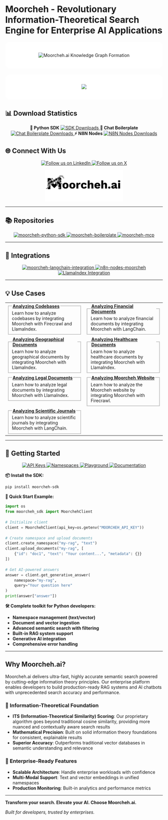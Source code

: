 # Moorcheh - Revolutionary Information-Theoretical Search Engine for Enterprise AI Applications

<div style="background: #ffffff; padding: 20px; border-radius: 15px; margin: 20px 0; text-align: center;">

![Moorcheh.ai Knowledge Graph Formation](https://github.com/user-attachments/assets/b59e780a-dd7a-4cb2-bf87-653149581e83)

</div>
 
<div style="background: #ffffff; padding: 20px; border-radius: 15px; text-align: center;">
  <img src="https://github.com/user-attachments/assets/b59e780a-dd7a-4cb2-bf87-653149581e83" style="background: #ffffff; border-radius: 10px; padding: 10px;">
</div>


   ## 📊 Download Statistics
  
  <p align="center">
    <strong>🐍 Python SDK</strong>
    <a href="https://pepy.tech/project/moorcheh-sdk">
      <img src="https://static.pepy.tech/personalized-badge/moorcheh-sdk?period=total&units=international_system&left_color=grey&right_color=blue&left_text=Downloads" alt="SDK Downloads"/>
    </a>
    <strong>💬 Chat Boilerplate</strong>
    <a href="https://www.npmjs.com/package/moorcheh-chat-boilerplate">
      <img src="https://img.shields.io/npm/dt/moorcheh-chat-boilerplate?style=flat-square" alt="Chat Boilerplate Downloads"/>
    </a>
    <strong>⚡ N8N Nodes</strong>
    <a href="https://www.npmjs.com/package/n8n-nodes-moorcheh">
      <img src="https://img.shields.io/npm/dt/n8n-nodes-moorcheh?style=flat-square" alt="N8N Nodes Downloads"/>
    </a>
  </p>
  
 
   ## 🌐 Connect With Us
  
  <p align="center">
    <a href="https://www.linkedin.com/company/moorcheh-ai">
      <img src="https://img.shields.io/badge/Follow_us_on_LinkedIn-0077B5?style=for-the-badge&logo=LinkedIn&logoColor=white" alt="Follow us on LinkedIn"/>
    </a>
    <a href="https://x.com/moorcheh_ai">
      <img src="https://img.shields.io/badge/Follow_us_on_X-000000?style=for-the-badge&logo=x&logoColor=white" alt="Follow us on X"/>
    </a>
  </p>
 
 <p align="center">
   <picture>
     <source media="(prefers-color-scheme: dark)" srcset="https://raw.githubusercontent.com/moorcheh-ai/moorcheh-boilerplate/main/template/public/moorcheh-logo-dark.svg">
     <source media="(prefers-color-scheme: light)" srcset="https://raw.githubusercontent.com/moorcheh-ai/moorcheh-boilerplate/main/template/public/moorcheh-logo-light.svg">
     <img width="250px" alt="Moorcheh Logo" src="https://raw.githubusercontent.com/moorcheh-ai/moorcheh-boilerplate/main/template/public/moorcheh-logo-light.svg">
   </picture>
 </p>
 
 ---
 
   ## 📚 Repositories
  
  <p align="center">
   <a href="https://github.com/moorcheh-ai/moorcheh-python-sdk">
     <img src="https://github-readme-stats.vercel.app/api/pin/?username=moorcheh-ai&repo=moorcheh-python-sdk&theme=dark" alt="moorcheh-python-sdk"/>
   </a>
   <a href="https://github.com/moorcheh-ai/moorcheh-boilerplate">
     <img src="https://github-readme-stats.vercel.app/api/pin/?username=moorcheh-ai&repo=moorcheh-boilerplate&theme=dark" alt="moorcheh-boilerplate"/>
   </a>
   <a href="https://github.com/moorcheh-ai/moorcheh-mcp">
     <img src="https://github-readme-stats.vercel.app/api/pin/?username=moorcheh-ai&repo=moorcheh-mcp&theme=dark" alt="moorcheh-mcp"/>
   </a>
 </p>
 
 ---
 
   ## 🔌 Integrations
  
  <p align="center">
  <a href="https://github.com/moorcheh-ai/moorcheh-langchain-integration">
    <img src="https://github-readme-stats.vercel.app/api/pin/?username=moorcheh-ai&repo=moorcheh-langchain-integration&theme=dark" alt="moorcheh-langchain-integration"/>
  </a>
  <a href="https://github.com/moorcheh-ai/n8n-nodes-moorcheh">
    <img src="https://github-readme-stats.vercel.app/api/pin/?username=moorcheh-ai&repo=n8n-nodes-moorcheh&theme=dark" alt="n8n-nodes-moorcheh"/>
  </a>
  <a href="https://github.com/run-llama/llama_index/tree/main/llama-index-integrations/vector_stores/llama-index-vector-stores-moorcheh">
    <img src="https://github-readme-stats.vercel.app/api/pin/?username=run-llama&repo=llama_index&theme=dark" alt="LlamaIndex Integration"/>
  </a>
 </p>
 
 ---
 
   ## 💡 Use Cases
  
  <table width="100%">
  <tr>
    <td width="50%" valign="top">
      <fieldset>
        <legend><strong><a href="https://github.com/moorcheh-ai/moorcheh-examples/tree/main/AnalyzingCodebases_WithFirecrawlAndLlamaIndex">Analyzing Codebases</a></strong></legend>
        Learn how to analyze codebases by integrating Moorcheh with Firecrawl and LlamaIndex.
      </fieldset>
    </td>
    <td width="50%" valign="top">
      <fieldset>
        <legend><strong><a href="https://github.com/moorcheh-ai/moorcheh-examples/tree/main/AnalyzingFinancialDocuments_WithLangChain">Analyzing Financial Documents</a></strong></legend>
        Learn how to analyze financial documents by integrating Moorcheh with LangChain.
      </fieldset>
    </td>
  </tr>
  <tr>
    <td width="50%" valign="top">
      <fieldset>
        <legend><strong><a href="https://github.com/moorcheh-ai/moorcheh-examples/tree/main/AnalyzingGeographicalDocuments_WithLlamaIndex">Analyzing Geographical Documents</a></strong></legend>
        Learn how to analyze geographical documents by integrating Moorcheh with LlamaIndex.
      </fieldset>
    </td>
    <td width="50%" valign="top">
      <fieldset>
        <legend><strong><a href="https://github.com/moorcheh-ai/moorcheh-examples/tree/main/AnalyzingHealthcareDocuments_WithLlamaIndex">Analyzing Healthcare Documents</a></strong></legend>
        Learn how to analyze healthcare documents by integrating Moorcheh with LlamaIndex.
      </fieldset>
    </td>
  </tr>
  <tr>
    <td width="50%" valign="top">
      <fieldset>
        <legend><strong><a href="https://github.com/moorcheh-ai/moorcheh-examples/tree/main/AnalyzingLegalDocuments_WithLlamaIndex">Analyzing Legal Documents</a></strong></legend>
        Learn how to analyze legal documents by integrating Moorcheh with LlamaIndex.
      </fieldset>
    </td>
    <td width="50%" valign="top">
      <fieldset>
        <legend><strong><a href="https://github.com/moorcheh-ai/moorcheh-examples/tree/main/AnalyzingMoorchehWebsite_WithFirecrawl">Analyzing Moorcheh Website</a></strong></legend>
        Learn how to analyze the Moorcheh website by integrating Moorcheh with Firecrawl.
      </fieldset>
    </td>
  </tr>
  <tr>
    <td width="50%" valign="top">
      <fieldset>
        <legend><strong><a href="https://github.com/moorcheh-ai/moorcheh-examples/tree/main/AnalyzingScientificJournals_WithLangChain">Analyzing Scientific Journals</a></strong></legend>
        Learn how to analyze scientific journals by integrating Moorcheh with LangChain.
      </fieldset>
    </td>
    <td width="50%">&nbsp;</td>
  </tr>
</table>
 
 ---
 
   ## 🚀 Getting Started
  
  <p align="center">
   <a href="https://console.moorcheh.ai/api-keys">
     <img src="https://img.shields.io/badge/API%20Keys-FF6B6B?style=for-the-badge&logo=key&logoColor=white" alt="API Keys"/>
   </a>
   <a href="https://console.moorcheh.ai/namespaces">
     <img src="https://img.shields.io/badge/Namespaces-4ECDC4?style=for-the-badge&logo=layers&logoColor=white" alt="Namespaces"/>
   </a>
   <a href="https://console.moorcheh.ai/playground">
     <img src="https://img.shields.io/badge/Playground-45B7D1?style=for-the-badge&logo=play&logoColor=white" alt="Playground"/>
   </a>
   <a href="https://console.moorcheh.ai/docs">
     <img src="https://img.shields.io/badge/Documentation-96CEB4?style=for-the-badge&logo=book&logoColor=white" alt="Documentation"/>
   </a>
 </p>
 
   **📦 Install the SDK:**
  ```bash
  pip install moorcheh-sdk
  ```
  
  **🚀 Quick Start Example:**
 ```python
 import os
 from moorcheh_sdk import MoorchehClient
 
 # Initialize client
 client = MoorchehClient(api_key=os.getenv("MOORCHEH_API_KEY"))
 
 # Create namespace and upload documents
 client.create_namespace("my-rag", "text")
 client.upload_documents("my-rag", [
     {"id": "doc1", "text": "Your content...", "metadata": {}}
 ])
 
 # Get AI-powered answers
 answer = client.get_generative_answer(
     namespace="my-rag",
     query="Your question here"
 )
 print(answer["answer"])
 ```
 
   **🛠️ Complete toolkit for Python developers:**
  
  - **Namespace management (text/vector)**
  - **Document and vector ingestion**
  - **Advanced semantic search with filtering**
  - **Built-in RAG system support**
  - **Generative AI integration**
  - **Comprehensive error handling**
  
  ---
   
## Why Moorcheh.ai?
   
   <p>Moorcheh.ai delivers ultra-fast, highly accurate semantic search powered by cutting-edge information theory principles. Our enterprise platform enables developers to build production-ready RAG systems and AI chatbots with unprecedented search accuracy and performance.
   </p>
  
  ### 🧮 Information-Theoretical Foundation
  - **ITS (Information-Theoretical Similarity) Scoring**: Our proprietary algorithm goes beyond traditional cosine similarity, providing more nuanced and contextually aware search results
  - **Mathematical Precision**: Built on solid information theory foundations for consistent, explainable results
  - **Superior Accuracy**: Outperforms traditional vector databases in semantic understanding and relevance
  
  ### 🏢 Enterprise-Ready Features
  - **Scalable Architecture**: Handle enterprise workloads with confidence
  - **Multi-Modal Support**: Text and vector embeddings in unified namespaces
  - **Production Monitoring**: Built-in analytics and performance metrics
  
  ---
  
  **Transform your search. Elevate your AI. Choose Moorcheh.ai.**
 
 *Built for developers, trusted by enterprises.*
